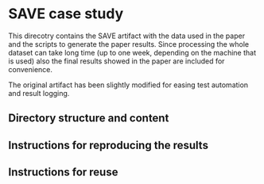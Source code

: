 # SAVE case study 

This direcotry contains the SAVE artifact with the data used in the paper and the scripts to generate the paper results. Since processing the whole dataset can take long time (up to one week, depending on the machine that is used) also the final results showed in the paper are included for convenience.

The original artifact has been slightly modified for easing test automation and result logging.

## Directory structure and content

## Instructions for reproducing the results

## Instructions for reuse
